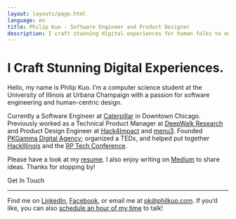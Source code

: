 ```yaml
---
layout: layouts/page.html
language: en
title: Philip Kuo - Software Engineer and Product Designer
description: I craft stunning digital experiences for human folks to enjoy.
---
```


# I Craft Stunning Digital Experiences.

Hello, my name is Philip Kuo. I’m a computer science student at the University of Illinois at Urbana Champaign with a passion for software engineering and human-centric design.

Currently a Software Engineer at [Caterpillar](https://www.builtinchicago.org/company/cat-digital) in Downtown Chicago. Previously worked as a Technical Product Manager at [DeepWalk Research](https://www.deepwalkresearch.com/) and Product Design Engineer at [Hack4Impact](https://uiuc.hack4impact.org) and [menu3](https://menuthree.com). Founded [PKGamma Digital Agency](http://pkgamma.com); organized a TEDx, and helped put together [HackIllinois](https://hackillinois.org) and the [RP Tech Conference](https://reflectionsprojections.org).

Please have a look at my [resume](http://philkuo.com/resume). I also enjoy writing on [Medium](https://medium.com/@pkgamma) to share ideas. Thanks for stopping by!

<div class="section"><p>Get In Touch</p><hr/></div>

Find me on [LinkedIn](https://linkedin.com/in/pkgamma/), [Facebook](https://facebook.com/pkgamma), or email me at [pk@philkuo.com](mailto:pk@philkuo.com). If you’d like, you can also [schedule an hour of my time](http://philkuo.com/meet) to talk!
